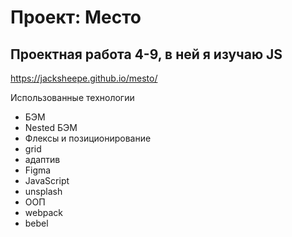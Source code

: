 # Проект: Место

## Проектная работа 4-9, в ней я изучаю JS

https://jacksheepe.github.io/mesto/

Использованные технологии

- БЭМ
- Nested БЭМ
- Флексы и позиционирование
- grid
- адаптив
- Figma
- JavaScript
- unsplash
- ООП
- webpack
- bebel
